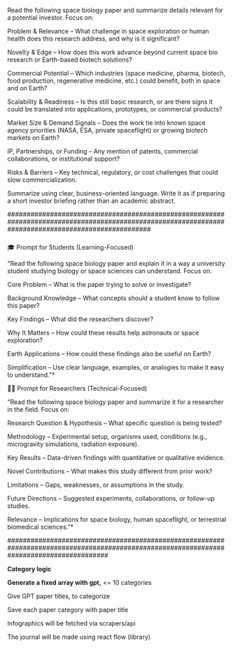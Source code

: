 

Read the following space biology paper and summarize details relevant for a potential investor. Focus on:



Problem \& Relevance – What challenge in space exploration or human health does this research address, and why is it significant?



Novelty \& Edge – How does this work advance beyond current space bio research or Earth-based biotech solutions?



Commercial Potential – Which industries (space medicine, pharma, biotech, food production, regenerative medicine, etc.) could benefit, both in space and on Earth?



Scalability \& Readiness – Is this still basic research, or are there signs it could be translated into applications, prototypes, or commercial products?



Market Size \& Demand Signals – Does the work tie into known space agency priorities (NASA, ESA, private spaceflight) or growing biotech markets on Earth?



IP, Partnerships, or Funding – Any mention of patents, commercial collaborations, or institutional support?



Risks \& Barriers – Key technical, regulatory, or cost challenges that could slow commercialization.



Summarize using clear, business-oriented language. Write it as if preparing a short investor briefing rather than an academic abstract.



\#####################################################################################################################################################

##### 



🎓 Prompt for Students (Learning-Focused)



"Read the following space biology paper and explain it in a way a university student studying biology or space sciences can understand. Focus on:



Core Problem – What is the paper trying to solve or investigate?



Background Knowledge – What concepts should a student know to follow this paper?



Key Findings – What did the researchers discover?



Why It Matters – How could these results help astronauts or space exploration?



Earth Applications – How could these findings also be useful on Earth?



Simplification – Use clear language, examples, or analogies to make it easy to understand."\*



🧑‍🔬 Prompt for Researchers (Technical-Focused)



"Read the following space biology paper and summarize it for a researcher in the field. Focus on:



Research Question \& Hypothesis – What specific question is being tested?



Methodology – Experimental setup, organisms used, conditions (e.g., microgravity simulations, radiation exposure).



Key Results – Data-driven findings with quantitative or qualitative evidence.



Novel Contributions – What makes this study different from prior work?



Limitations – Gaps, weaknesses, or assumptions in the study.



Future Directions – Suggested experiments, collaborations, or follow-up studies.



Relevance – Implications for space biology, human spaceflight, or terrestrial biomedical sciences."\*



\##########################################################################################################################################



**Category logic**



**Generate a fixed array with gpt,** <= 10 categories

Give GPT paper titles, to categorize

Save each paper category with paper title





Infographics will be fetched via scrapers/api

The journal will be made using react flow (library)

